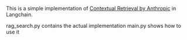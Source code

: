 This is a simple implementation of [Contextual Retrieval by Anthropic](https://www.anthropic.com/news/contextual-retrieval) in Langchain.

rag_search.py contains the actual implementation
main.py shows how to use it
